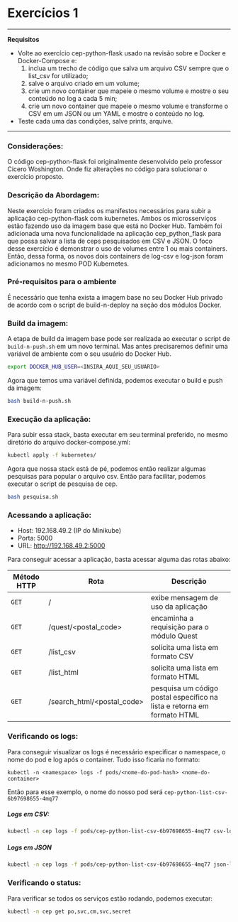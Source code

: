# Exercícios 1

---
**Requisitos**

- Volte ao exercício cep-python-flask usado na revisão sobre e Docker e Docker-Compose e:
    1. inclua um trecho de código que salva um arquivo CSV sempre que o list_csv for utilizado;
    1. salve o arquivo criado em um volume;
    1. crie um novo container que mapeie o mesmo volume e mostre o seu conteúdo no log a cada 5 min;
    1. crie um novo container que mapeie o mesmo volume e transforme o CSV em um JSON ou um YAML e mostre o conteúdo no log.
- Teste cada uma das condições, salve prints, arquive.
---

### Considerações:

O código cep-python-flask foi originalmente desenvolvido pelo professor Cicero Woshington. Onde fiz alterações no código para solucionar o exercício proposto.

### Descrição da Abordagem:

Neste exercício foram criados os manifestos necessários para subir a aplicação cep-python-flask com kubernetes. Ambos os microsserviços estão fazendo uso da imagem base que está no Docker Hub. Também foi adicionada uma nova funcionalidade na aplicação cep_python_flask para que possa salvar a lista de ceps pesquisados em CSV e JSON. O foco desse exercício é demonstrar o uso de volumes entre 1 ou mais containers. Então, dessa forma, os novos dois containers de log-csv e log-json foram adicionamos no mesmo POD Kubernetes.

### Pré-requisitos para o ambiente

É necessário que tenha exista a imagem base no seu Docker Hub privado de acordo com o script de build-n-deploy na seção dos módulos Docker.

### Build da imagem:

A etapa de build da imagem base pode ser realizada ao executar o script de `build-n-push.sh` em um novo terminal. Mas antes precisaremos definir uma variável de ambiente com o seu usuário do Docker Hub.

```bash
export DOCKER_HUB_USER=<INSIRA_AQUI_SEU_USUÁRIO>
```

Agora que temos uma variável definida, podemos executar o build e push da imagem:

```bash
bash build-n-push.sh
```

### Execução da aplicação:

Para subir essa stack, basta executar em seu terminal preferido, no mesmo diretório do arquivo docker-compose.yml:

```bash
kubectl apply -f kubernetes/
```

Agora que nossa stack está de pé, podemos então realizar algumas pesquisas para popular o arquivo csv. Então para facilitar, podemos executar o script de pesquisa de cep.

```bash
bash pesquisa.sh
```

### Acessando a aplicação:

- Host: 192.168.49.2 (IP do Minikube)
- Porta: 5000
- URL: http://192.168.49.2:5000

Para conseguir acessar a aplicação, basta acessar alguma das rotas abaixo:

| Método HTTP | Rota | Descrição |
|-------------|------|-----------|
| `GET` | / | exibe mensagem de uso da aplicação |
| `GET` | /quest/<postal_code> | encaminha a requisição para o módulo Quest |
| `GET` | /list_csv | solicita uma lista em formato CSV |
| `GET` | /list_html | solicita uma lista em formato HTML |
| `GET` | /search_html/<postal_code> |  pesquisa um código postal específico na lista e retorna em formato HTML |

### Verificando os logs:
Para conseguir visualizar os logs é necessário especificar o namespace, o nome do pod e log após o container. Tudo isso ficaria no formato:

`kubectl -n <namespace> logs -f pods/<nome-do-pod-hash> <nome-do-container>`

Então para esse exemplo, o nome do nosso pod será `cep-python-list-csv-6b97698655-4mq77`

##### Logs em CSV:
```bash
kubectl -n cep logs -f pods/cep-python-list-csv-6b97698655-4mq77 csv-logs
```
##### Logs em JSON
```bash
kubectl -n cep logs -f pods/cep-python-list-csv-6b97698655-4mq77 json-logs
```

### Verificando o status:

Para verificar se todos os serviços estão rodando, podemos executar:

```bash
kubectl -n cep get po,svc,cm,svc,secret
```
